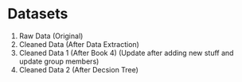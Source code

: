 # Datasets
1. Raw Data (Original)
2. Cleaned Data (After Data Extraction)
3. Cleaned Data 1 (After Book 4) (Update after adding new stuff and update group members)
4. Cleaned Data 2 (After Decsion Tree)
